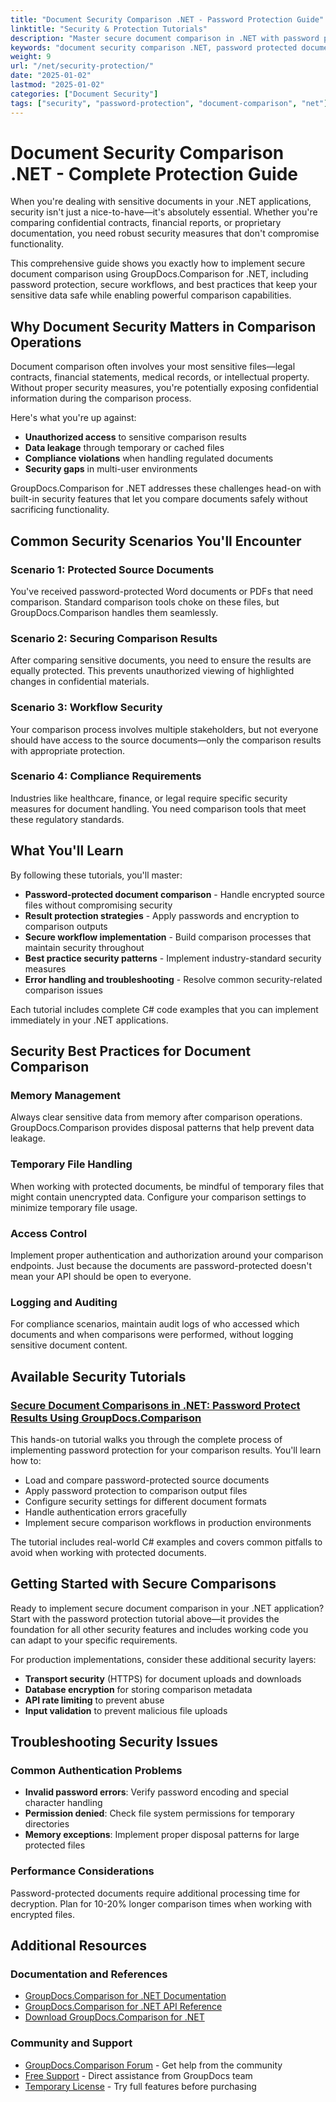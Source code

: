 ```yaml
---
title: "Document Security Comparison .NET - Password Protection Guide"
linktitle: "Security & Protection Tutorials"
description: "Master secure document comparison in .NET with password protection. Complete C# tutorials for GroupDocs.Comparison security features and protected file handling."
keywords: "document security comparison .NET, password protected document comparison, secure document comparison C#, .NET document protection API, GroupDocs comparison security"
weight: 9
url: "/net/security-protection/"
date: "2025-01-02"
lastmod: "2025-01-02"
categories: ["Document Security"]
tags: ["security", "password-protection", "document-comparison", "net"]
---
```


# Document Security Comparison .NET - Complete Protection Guide

When you're dealing with sensitive documents in your .NET applications, security isn't just a nice-to-have—it's absolutely essential. Whether you're comparing confidential contracts, financial reports, or proprietary documentation, you need robust security measures that don't compromise functionality.

This comprehensive guide shows you exactly how to implement secure document comparison using GroupDocs.Comparison for .NET, including password protection, secure workflows, and best practices that keep your sensitive data safe while enabling powerful comparison capabilities.

## Why Document Security Matters in Comparison Operations

Document comparison often involves your most sensitive files—legal contracts, financial statements, medical records, or intellectual property. Without proper security measures, you're potentially exposing confidential information during the comparison process.

Here's what you're up against:
- **Unauthorized access** to sensitive comparison results
- **Data leakage** through temporary or cached files
- **Compliance violations** when handling regulated documents
- **Security gaps** in multi-user environments

GroupDocs.Comparison for .NET addresses these challenges head-on with built-in security features that let you compare documents safely without sacrificing functionality.

## Common Security Scenarios You'll Encounter

### Scenario 1: Protected Source Documents
You've received password-protected Word documents or PDFs that need comparison. Standard comparison tools choke on these files, but GroupDocs.Comparison handles them seamlessly.

### Scenario 2: Securing Comparison Results
After comparing sensitive documents, you need to ensure the results are equally protected. This prevents unauthorized viewing of highlighted changes in confidential materials.

### Scenario 3: Workflow Security
Your comparison process involves multiple stakeholders, but not everyone should have access to the source documents—only the comparison results with appropriate protection.

### Scenario 4: Compliance Requirements
Industries like healthcare, finance, or legal require specific security measures for document handling. You need comparison tools that meet these regulatory standards.

## What You'll Learn

By following these tutorials, you'll master:

- **Password-protected document comparison** - Handle encrypted source files without compromising security
- **Result protection strategies** - Apply passwords and encryption to comparison outputs
- **Secure workflow implementation** - Build comparison processes that maintain security throughout
- **Best practice security patterns** - Implement industry-standard security measures
- **Error handling and troubleshooting** - Resolve common security-related comparison issues

Each tutorial includes complete C# code examples that you can implement immediately in your .NET applications.

## Security Best Practices for Document Comparison

### Memory Management
Always clear sensitive data from memory after comparison operations. GroupDocs.Comparison provides disposal patterns that help prevent data leakage.

### Temporary File Handling
When working with protected documents, be mindful of temporary files that might contain unencrypted data. Configure your comparison settings to minimize temporary file usage.

### Access Control
Implement proper authentication and authorization around your comparison endpoints. Just because the documents are password-protected doesn't mean your API should be open to everyone.

### Logging and Auditing
For compliance scenarios, maintain audit logs of who accessed which documents and when comparisons were performed, without logging sensitive document content.

## Available Security Tutorials

### [Secure Document Comparisons in .NET: Password Protect Results Using GroupDocs.Comparison](./secure-net-document-comparisons-password-protection/)

This hands-on tutorial walks you through the complete process of implementing password protection for your comparison results. You'll learn how to:

- Load and compare password-protected source documents
- Apply password protection to comparison output files
- Configure security settings for different document formats
- Handle authentication errors gracefully
- Implement secure comparison workflows in production environments

The tutorial includes real-world C# examples and covers common pitfalls to avoid when working with protected documents.

## Getting Started with Secure Comparisons

Ready to implement secure document comparison in your .NET application? Start with the password protection tutorial above—it provides the foundation for all other security features and includes working code you can adapt to your specific requirements.

For production implementations, consider these additional security layers:
- **Transport security** (HTTPS) for document uploads and downloads
- **Database encryption** for storing comparison metadata
- **API rate limiting** to prevent abuse
- **Input validation** to prevent malicious file uploads

## Troubleshooting Security Issues

### Common Authentication Problems
- **Invalid password errors**: Verify password encoding and special character handling
- **Permission denied**: Check file system permissions for temporary directories
- **Memory exceptions**: Implement proper disposal patterns for large protected files

### Performance Considerations
Password-protected documents require additional processing time for decryption. Plan for 10-20% longer comparison times when working with encrypted files.

## Additional Resources

### Documentation and References
- [GroupDocs.Comparison for .NET Documentation](https://docs.groupdocs.com/comparison/net/)
- [GroupDocs.Comparison for .NET API Reference](https://reference.groupdocs.com/comparison/net/)
- [Download GroupDocs.Comparison for .NET](https://releases.groupdocs.com/comparison/net/)

### Community and Support
- [GroupDocs.Comparison Forum](https://forum.groupdocs.com/c/comparison) - Get help from the community
- [Free Support](https://forum.groupdocs.com/) - Direct assistance from GroupDocs team
- [Temporary License](https://purchase.groupdocs.com/temporary-license/) - Try full features before purchasing
